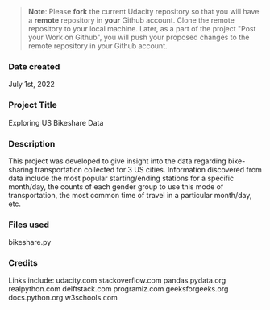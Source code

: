 >**Note**: Please **fork** the current Udacity repository so that you will have a **remote** repository in **your** Github account. Clone the remote repository to your local machine. Later, as a part of the project "Post your Work on Github", you will push your proposed changes to the remote repository in your Github account.

### Date created
July 1st, 2022

### Project Title
Exploring US Bikeshare Data 

### Description
This project was developed to give insight into the data regarding bike-sharing transportation collected for 3 US cities. Information discovered from data include the most popular starting/ending stations for a specific month/day, the counts of each gender group to use this mode of transportation, the most common time of travel in a particular month/day, etc.

### Files used
bikeshare.py

### Credits
Links include:
udacity.com
stackoverflow.com
pandas.pydata.org
realpython.com
delftstack.com
programiz.com
geeksforgeeks.org
docs.python.org
w3schools.com
